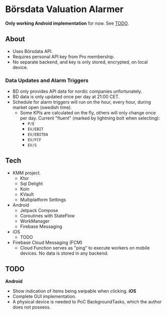 # Börsdata Valuation Alarmer

**Only working Android implementation** for now. See [TODO](#todo).

## About
  * Uses Börsdata API.
  * Requires personal API key from Pro membership.
  * No separate backend, and key is only stored, encrypted, on local device.

### Data Updates and Alarm Triggers
  * BD only provides API data for nordic companies unfortunately.
  * BD data is only updated once per day at 21:00 CET.
  * Schedule for alarm triggers will run on the hour, every hour, during market open (swedish time).
    * Some KPIs are calculated on the fly, others will only change once per day. Current "fluent" (marked by lightning bolt when selecting):
      * `P/E` 
      * `EV/EBIT`
      * `EV/EBITDA` 
      * `EV/FCF` 
      * `EV/S`

## Tech
  * KMM project.
    * Ktor
    * Sql Delight
    * Koin
    * KVault
    * Multiplatform Settings
  * Android
    * Jetpack Compose
    * Coroutines with StateFlow
    * WorkManager
    * Firebase Messaging
  * iOS
    * TODO
  * Firebase Cloud Messaging (FCM)
    * Cloud Function serves as "ping" to execute workers on mobile devices. No data is stored in any backend. 
  
## TODO 
**Android**
  * Show indication of items being swipable when clicking.
**iOS**
  * Complete GUI implementation.
  * A physical device is needed to PoC BackgroundTasks, which the author does not possess.

